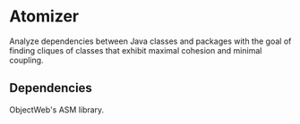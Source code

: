 # Atomizer

Analyze dependencies between Java classes and packages with the goal of finding cliques of classes that exhibit maximal cohesion and minimal coupling.

## Dependencies

ObjectWeb's ASM library.
